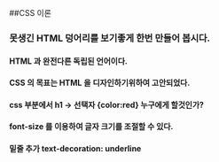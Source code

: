 ##CSS 이론

### 못생긴 HTML 덩어리를 보기좋게 한번 만들어 봅시다.

#### HTML 과 완전다른 독립된 언어이다.
#### CSS 의 목표는 HTML 을 디자인하기위하여 고안되었다.
#### css 부분에서 h1 -> 선택자 {color:red} 누구에게 할것인가?
#### font-size 를 이용하여 글자 크기를 조절할 수 있다.
#### 밑줄 추가 text-decoration: underline